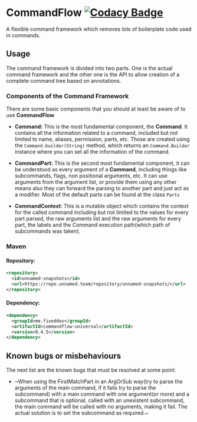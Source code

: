 # CommandFlow [![Codacy Badge](https://app.codacy.com/project/badge/Grade/be5924e44cae41cca2d39bc074bfd881)](https://www.codacy.com?utm_source=github.com&amp;utm_medium=referral&amp;utm_content=FixedDev/CommandFlow&amp;utm_campaign=Badge_Grade)
A flexible command framework which removes lots of boilerplate code used in commands.

## Usage
The command framework is divided into two parts. One is the actual command framework and the other one is the API to allow creation of a complete command tree based on annotations.
### Components of the Command Framework

There are some basic components that you should at least be aware of to use **CommandFlow**
- **Command:** This is the most fundamental component, the **Command**. It contains all the information related to a command, included but not limited to name, aliases, permission, parts, etc.
Those are created using the `Command.builder(String)` method, which returns an `Command.Builder` instance where you can set all the information of the command.

- **CommandPart:** This is the second most fundamental component, it can be understood as every argument of a **Command**, including things like subcommands, flags, non positional arguments, etc. It can use arguments from the argument list, or provide them using any other means also they can forward the parsing to another part and just act as a modifier. Most of the default parts can be found at the class `Parts`

- **CommandContext**: This is a mutable object which contains the context for the called command including but not limited to the values for every part parsed, the raw arguments list and the raw arguments for every part, the labels and the Command execution path(which path of subcommands was taken).

### Maven
#### Repository:
```xml
<repository>
  <id>unnamed-snapshots</id>
  <url>https://repo.unnamed.team/repository/unnamed-snapshots/</url>
</repository>
```

#### Dependency:
```xml
<dependency>
  <groupId>me.fixeddev</groupId>
  <artifactId>commandflow-universal</artifactId>
  <version>0.4.5</version>
</dependency>
```

## Known bugs or misbehaviours
The next list are the known bugs that must be resolved at some point:
- ~When using the FirstMatchPart in an ArgOrSub way(try to parse the arguments of the main command, if it fails try to parse the subcommand) with a main command with one  argument(or more) and a subcommand that is optional, called with an unexistent subcommand, the main command will be called with no arguments, making it fail. The actual solution is to set the subcommand as required.~

